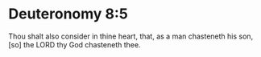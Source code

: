# Deuteronomy 8:5

Thou shalt also consider in thine heart, that, as a man chasteneth his son, [so] the LORD thy God chasteneth thee.